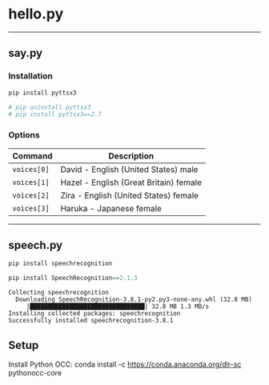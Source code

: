 # hello.py


-----

## say.py

### Installation

```python
pip install pyttsx3

# pip uninstall pyttsx3
# pip install pyttsx3==2.7
```

### Options

|   Command   | Description                                   |
|-------------|-----------------------------------------------|
| `voices[0]` | David - English (United States) male          |
| `voices[1]` | Hazel - English (Great Britain) female        |
| `voices[2]` | Zira  - English (United States) female        |
| `voices[3]` | Haruka - Japanese female                      |

-----

## speech.py

``` python
pip install speechrecognition

pip install SpeechRecognition==2.1.3
```

```
Collecting speechrecognition
  Downloading SpeechRecognition-3.8.1-py2.py3-none-any.whl (32.8 MB)
     |████████████████████████████████| 32.8 MB 1.3 MB/s
Installing collected packages: speechrecognition
Successfully installed speechrecognition-3.8.1
```

## Setup
Install Python OCC: conda install -c https://conda.anaconda.org/dlr-sc pythonocc-core